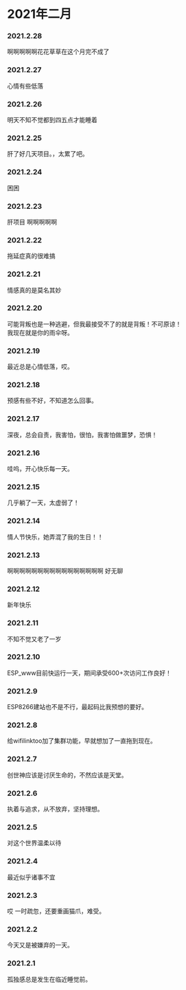 # 2021年二月


### 2021.2.28 
啊啊啊啊啊花花草草在这个月完不成了
### 2021.2.27
心情有些低落
### 2021.2.26 
明天不知不觉都到四五点才能睡着
### 2021.2.25 
肝了好几天项目。，太累了吧。
### 2021.2.24 
困困
### 2021.2.23 
肝项目 啊啊啊啊啊
### 2021.2.22 
拖延症真的很难搞
### 2021.2.21 
情感真的是莫名其妙
### 2021.2.20 
可能背叛也是一种逃避，但我最接受不了的就是背叛！不可原谅！    
我现在就是你的雨伞呀。
### 2021.2.19 
最近总是心情低落，哎。
### 2021.2.18
预感有些不好，不知道怎么回事。
### 2021.2.17  
深夜，总会自责，我害怕，很怕，我害怕做噩梦，恐惧！
### 2021.2.16
哇呜，开心快乐每一天。
### 2021.2.15
几乎躺了一天，太虚弱了！
### 2021.2.14
情人节快乐，她弄混了我的生日！！
### 2021.2.13
啊啊啊啊啊啊啊啊啊啊啊啊啊啊啊啊 好无聊
### 2021.2.12
新年快乐
### 2021.2.11
不知不觉又老了一岁
### 2021.2.10
ESP_www目前快运行一天，期间承受600+次访问工作良好！
### 2021.2.9
ESP8266建站也不是不行，最起码比我预想的要好。
### 2021.2.8
给wifilinktoo加了集群功能，早就想加了一直拖到现在。
### 2021.2.7
创世神应该是讨厌生命的，不然应该是天堂。
### 2021.2.6
执着与追求，从不放弃，坚持理想。
### 2021.2.5
对这个世界温柔以待 
### 2021.2.4
最近似乎诸事不宜
### 2021.2.3
哎  一时疏忽，还要重画猫爪，难受。
### 2021.2.2
今天又是被嫌弃的一天。
### 2021.2.1
孤独感总是发生在临近睡觉前。
